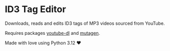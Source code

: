 # ID3 Tag Editor

Downloads, reads and edits ID3 tags of MP3 videos sourced from YouTube.

Requires packages [youtube-dl](https://pypi.org/project/youtube_dl/) and [mutagen](https://pypi.org/project/mutagen/).

Made with love using Python 3.12 ❤️
